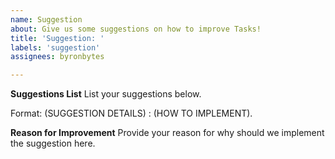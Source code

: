 ```yaml
---
name: Suggestion
about: Give us some suggestions on how to improve Tasks!
title: 'Suggestion: '
labels: 'suggestion'
assignees: byronbytes

---
```


**Suggestions List**
List your suggestions below.

Format: (SUGGESTION DETAILS) : (HOW TO IMPLEMENT).


**Reason for Improvement**
Provide your reason for why should we implement the suggestion here.
